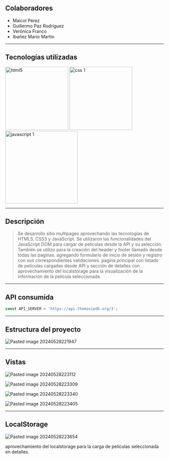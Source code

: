 
## Colaboradores

- Maicol Pérez
- Guillermo Paz Rodríguez
- Verónica Franco
- Ibañez Mario Martin

---
## Tecnologías utilizadas

<img src="https://github.com/Ched2370/tp_frondEnd_CaC/assets/127058951/8f906e03-7c1c-4731-b33b-b040e338f6d6" alt="html5" width="200"/>
<img src="https://github.com/Ched2370/tp_frondEnd_CaC/assets/127058951/fd6f687e-fd72-4048-a181-dc0c8b79dcd4" alt="css 1" width="200"/>
<img src="https://github.com/Ched2370/tp_frondEnd_CaC/assets/127058951/8576c017-7645-433f-916e-d794c6482426" alt="javascript 1" width="230"/>

---
## Descripción

> Se desarrollo sitio multipages aprovechando las tecnologías de HTML5, CSS3 y JavaScript.
>Se utilizaron las funcionalidades del JavaScript DOM para cargar de películas desde la API y  su selección. También se utilizo para la creación del header y footer llamado desde todas las paginas. 
>agregando formulario de inicio de sesión y registro con sus correspondientes validaciones.
>pagina principal con listado de películas cargadas desde API y sección de detalles con aprovechamiento del localstorage para la visualización de la información de la película seleccionada.

---
## API consumida

```js
const API_SERVER = 'https://api.themoviedb.org/3';
```

---
## Estructura del proyecto

![Pasted image 20240528221947](https://github.com/Ched2370/tp_frondEnd_CaC/assets/127058951/d24ac028-c58a-473f-9c1e-30efcb456722)

---
## Vistas

![Pasted image 20240528223112](https://github.com/Ched2370/tp_frondEnd_CaC/assets/127058951/2856ee80-3a7d-4fe6-bff3-1da9c08ba786)

![Pasted image 20240528223309](https://github.com/Ched2370/tp_frondEnd_CaC/assets/127058951/7d7c74dc-a0e5-4358-ae9f-80ce9c850f70)

![Pasted image 20240528223340](https://github.com/Ched2370/tp_frondEnd_CaC/assets/127058951/e0f5499c-3857-43c6-9e7a-a80e6b3cb2ae)

![Pasted image 20240528223405](https://github.com/Ched2370/tp_frondEnd_CaC/assets/127058951/420cbcaa-9a9a-49f8-a600-26537895ac1c)

---
## LocalStorage

![Pasted image 20240528223654](https://github.com/Ched2370/tp_frondEnd_CaC/assets/127058951/ad8aee8b-7f87-4792-b085-9c3349d458a0)

aprovechamiento del localstorage para la carga de películas seleccionada en detalles.
